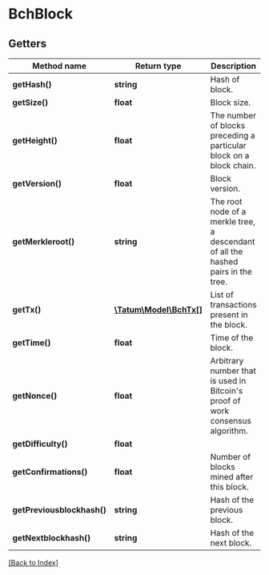 # BchBlock

## Getters

Method name | Return type | Description | Notes
------------ | ------------- | ------------- | -------------
**getHash()** | **string** | Hash of block. | [optional]
**getSize()** | **float** | Block size. | [optional]
**getHeight()** | **float** | The number of blocks preceding a particular block on a block chain. | [optional]
**getVersion()** | **float** | Block version. | [optional]
**getMerkleroot()** | **string** | The root node of a merkle tree, a descendant of all the hashed pairs in the tree. | [optional]
**getTx()** | [**\Tatum\Model\BchTx[]**](BchTx.md) | List of transactions present in the block. | [optional]
**getTime()** | **float** | Time of the block. | [optional]
**getNonce()** | **float** | Arbitrary number that is used in Bitcoin's proof of work consensus algorithm. | [optional]
**getDifficulty()** | **float** |  | [optional]
**getConfirmations()** | **float** | Number of blocks mined after this block. | [optional]
**getPreviousblockhash()** | **string** | Hash of the previous block. | [optional]
**getNextblockhash()** | **string** | Hash of the next block. | [optional]

[[Back to Index]](../index.md)
